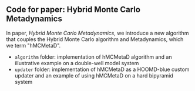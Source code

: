 ## Code for paper: Hybrid Monte Carlo Metadynamics

In paper, *Hybrid Monte Carlo Metadynamics*, we introduce a new algorithm that couples the Hybrid Monte Carlo algorithm and Metadynamics, which we term "hMCMetaD".

* `algorithm` folder: implementation of hMCMetaD algorithm and an illustrative example on a double-well model system
* `updater` folder: implementation of hMCMetaD as a HOOMD-blue custom updater and an example of using hMCMetaD on a hard bipyramid system
